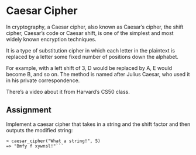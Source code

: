 # Caesar Cipher

In cryptography, a Caesar cipher, also known as Caesar’s cipher,
the shift cipher, Caesar’s code or Caesar shift,
is one of the simplest and most widely known encryption techniques.

It is a type of substitution cipher in which each letter in the plaintext
is replaced by a letter some fixed number of positions down the alphabet.

For example, with a left shift of 3, D would be replaced by A, E would become B, and so on.
The method is named after Julius Caesar, who used it in his private correspondence.

There’s a video about it from Harvard’s CS50 class.

## Assignment

Implement a caesar cipher that takes in a string
and the shift factor and then outputs the modified string:

  ```
  > caesar_cipher("What a string!", 5)
  => "Bmfy f xywnsl!"```
